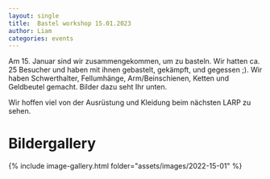 ```yaml
---
layout: single
title:  Bastel workshop 15.01.2023
author: Liam
categories: events
---
```



Am 15. Januar sind wir zusammengekommen, um zu basteln. Wir hatten ca. 25 Besucher und haben mit ihnen gebastelt, gekämpft, und gegessen ;). Wir haben Schwerthalter, Fellumhänge, Arm/Beinschienen, Ketten und Geldbeutel gemacht.
Bilder dazu seht Ihr unten.

Wir hoffen viel von der Ausrüstung und Kleidung beim nächsten LARP zu sehen.

# Bildergallery

{% include image-gallery.html folder="assets/images/2022-15-01" %}

